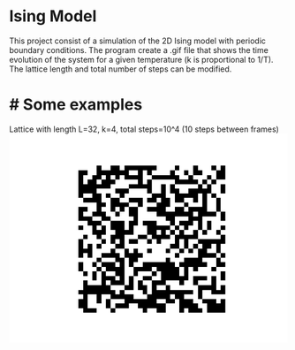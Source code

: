 # Ising Model

This project consist of a simulation of the 2D Ising model with periodic boundary conditions. The program create a .gif file that shows the time evolution of the system for a given temperature (k is proportional to 1/T). The lattice length and total number of steps can be modified. <br />

# # Some examples

Lattice with length L=32, k=4, total steps=10^4 (10 steps between frames)
![Ising](https://github.com/Molero03/Ising/blob/main/ising.gif)

